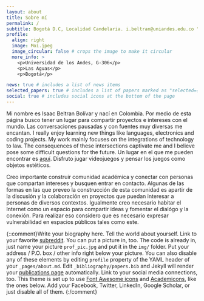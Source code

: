 ```yaml
---
layout: about
title: Sobre mí
permalink: /
subtitle: Bogotá D.C, Localidad Candelaria. i.beltran@uniandes.edu.co "If artworks answers to their own questions, they themselves thereby truly become questions" -T. Adorno #<a href='#'>Affiliations</a>
profile:
  align: right
  image: Moi.jpeg
  image_circular: false # crops the image to make it circular
  more_info: >
    <p>Universidad de los Andes, G-306</p>
    <p>Las Aguas</p>
    <p>Bogotá</p>

news: true # includes a list of news items
selected_papers: true # includes a list of papers marked as "selected={true}"
social: true # includes social icons at the bottom of the page
---
```


Mi nombre es Isaac Beltran Bolívar y nací en Colombia. Por medio de esta página busco tener un lugar para compartir proyectos e intereses con el mundo. Las conversaciones pausadas y con fuentes muy diversas me encantan. I really enjoy learning new things like languages, electronics and coding projects. My work mainly focuses on the integrations of technology to law. The consequences of these intersections captivate me and I believe pose some difficult questions for the future. Un lugar en el que me pueden encontrar es [aquí](https://www.reddit.com/r/askphilosophy/). Disfruto jugar videojuegos y pensar los juegos como objetos estéticos.

Creo importante construir comunidad académica y conectar con personas que compartan intereses y busquen entrar en contacto. Algunas de las formas en las que preveo la construcción de esta comunidad es apartir de la discusión y la colaboración en proyectos que puedan interesar a personas de diversos contextos. Igualmente creo necesario habitar el Internet como un espacio para compartir ideas y fomentar el dialógo y la conexión. Para realizar eso considero que es necesario expresar vulnerabilidad en espacios públicos tales como este.

{::comment}Write your biography here. Tell the world about yourself. Link to your favorite [subreddit](http://reddit.com). You can put a picture in, too. The code is already in, just name your picture `prof_pic.jpg` and put it in the `img/` folder. Put your address / P.O. box / other info right below your picture. You can also disable any of these elements by editing `profile` property of the YAML header of your `_pages/about.md`. Edit `_bibliography/papers.bib` and Jekyll will render your [publications page](/al-folio/publications/) automatically. Link to your social media connections, too. This theme is set up to use [Font Awesome icons](https://fontawesome.com/) and [Academicons](https://jpswalsh.github.io/academicons/), like the ones below. Add your Facebook, Twitter, LinkedIn, Google Scholar, or just disable all of them. {:/comment}
